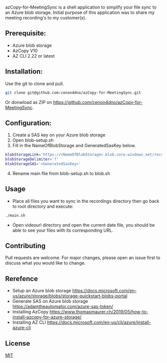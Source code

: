 azCopy-for-MeetingSync is a shell application to simplify your file sync to an Azure blob storage.
Initial purpose of this application was to share my meeting recording's to my customer(s).

## Prerequisite:
- Azure blob storage
- AzCopy V10 
- AZ CLI 2.22 or latest

## Installation:
Use the git to clone and pull.

```bash
git clone git@github.com:cenon4dno/azCopy-for-MeetingSync.git
```

Or donwload as ZIP on https://github.com/cenon4dno/azCopy-for-MeetingSync.

## Configuration:
1. Create a SAS key on your Azure blob storage      
2. Open blob-setup.sh            
3. Fill in the NameOfBlobStorage and GeneratedSasKey below. 
```bash
blobStorageLink='https://<NameOfBlobStorage>.blob.core.windows.net/recordings'
blobStorageDelimiter='?'
blobStorageSAS='<GeneratedSasKey>'
```
4. Rename main file from blob-setup.sh to blob.sh

## Usage
- Place all files you want to sync in the recordings directory then go back to root directory and execute:
```bash
./main.sh
```
- Open videourl directory and open the current date file, you should be able to see your files with its corresponding URL.

## Contributing
Pull requests are welcome. For major changes, please open an issue first to discuss what you would like to change.

## Rerefence
- Setup an Azure blob storage https://docs.microsoft.com/en-us/azure/storage/blobs/storage-quickstart-blobs-portal
- Generate SAS on Azure blob storage https://adamtheautomator.com/azure-sas-token/
- Installing AzCopy https://www.thomasmaurer.ch/2019/05/how-to-install-azcopy-for-azure-storage/
- Installing AZ CLI https://docs.microsoft.com/en-us/cli/azure/install-azure-cli

## License
[MIT](https://choosealicense.com/licenses/mit/)